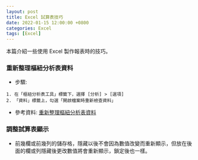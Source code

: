 ```yaml
---
layout: post
title: Excel 試算表技巧
date: 2022-01-15 12:00:00 +0800
categories: Excel
tags: [Excel]
--- 
```


本篇介紹一些使用 Excel 製作報表時的技巧。

### 重新整理樞紐分析表資料

- 步驟:

```
1. 在「樞紐分析表工具」標籤下，選擇 [分析] > [選項]
2. 「資料」標籤上，勾選「開啟檔案時重新檢查資料」
```

- 參考資料: [重新整理樞紐分析表資料](https://support.microsoft.com/zh-tw/office/6d24cece-a038-468a-8176-8b6568ca9be2?ui=zh-TW&rs=zh-TW&ad=TW)

### 調整試算表顯示

- 前幾欄或前幾列的儲存格，隱藏以後不會因為數值改變而重新顯示，但放在後面的欄或列隱藏後更改數值將會重新顯示，鎖定後也一樣。
